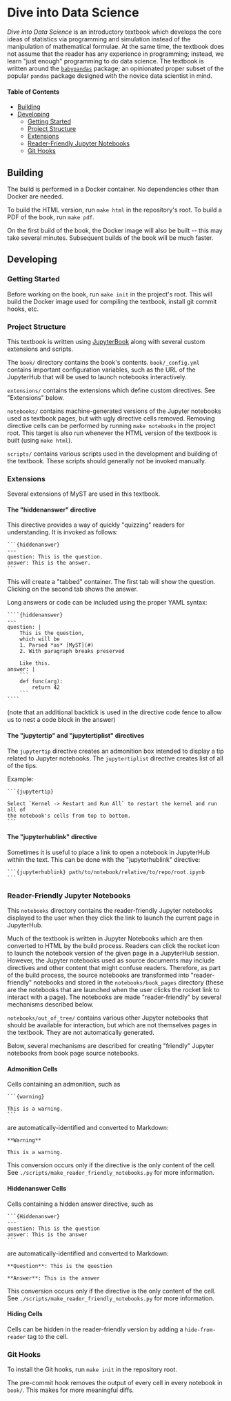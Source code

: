 Dive into Data Science
======================

*Dive into Data Science* is an introductory textbook which develops the core
ideas of statistics via programming and simulation instead of the manipulation
of mathematical formulae. At the same time, the textbook does not assume that the
reader has any experience in programming; instead, we learn "just enough"
programming to do data science.  The textbook is written around the
[`babypandas`](https://github.com/babypandas-dev/babypandas) package; an
opinionated proper subset of the popular `pandas` package designed with the
novice data scientist in mind.


#### Table of Contents

- [Building](#building)
- [Developing](#developing)
    - [Getting Started](#getting-started)
    - [Project Structure](#project-structure)
    - [Extensions](#extensions)
    - [Reader-Friendly Jupyter Notebooks](#reader-friendly-jupyter-notebooks)
    - [Git Hooks](git-hooks)


Building
--------

The build is performed in a Docker container. No dependencies other than Docker
are needed.

To build the HTML version, run `make html` in the repository's root. To build a
PDF of the book, run `make pdf`.

On the first build of the book, the Docker image will also be built -- this
may take several minutes. Subsequent builds of the book will be much faster.


Developing
----------

### Getting Started

Before working on the book, run `make init` in the project's root. This will
build the Docker image used for compiling the textbook, install git commit
hooks, etc.

### Project Structure

This textbook is written using [JupyterBook](jupyterbook.org) along with
several custom extensions and scripts.

The `book/` directory contains the book's contents. `book/_config.yml` contains
important configuration variables, such as the URL of the JupyterHub that will
be used to launch notebooks interactively.

`extensions/` contains the extensions which define custom directives. See
"Extensions" below.

`notebooks/` contains machine-generated versions of the Jupyter notebooks used
as textbook pages, but with ugly directive cells removed. Removing directive
cells can be performed by running `make notebooks` in the project root. This
target is also run whenever the HTML version of the textbook is built (using
`make html`).

`scripts/` contains various scripts used in the development and building of the
textbook. These scripts should generally not be invoked manually.

### Extensions

Several extensions of MyST are used in this textbook.

#### The "hiddenanswer" directive

This directive provides a way of quickly "quizzing" readers for understanding.
It is invoked as follows:

    ```{hiddenanswer}
    ---
    question: This is the question.
    answer: This is the answer.
    ```

This will create a "tabbed" container. The first tab will show the question.
Clicking on the second tab shows the answer.

Long answers or code can be included using the proper YAML syntax:

    ````{hiddenanswer}
    ---
    question: |
        This is the question,
        which will be
        1. Parsed *as* [MyST](#)
        2. With paragraph breaks preserved

        Like this.
    answer: |
        ```
        def func(arg):
            return 42
        ```
    ````
(note that an additional backtick is used in the directive code fence to allow us to nest a code block in the answer)

#### The "jupytertip" and "jupytertiplist" directives

The `jupytertip` directive creates an admonition box intended to display a tip
related to Jupyter notebooks. The `jupytertiplist` directive creates list of
all of the tips.

Example:

    ```{jupytertip}

    Select `Kernel -> Restart and Run All` to restart the kernel and run all of
    the notebook's cells from top to bottom.
    ```

#### The "jupyterhublink" directive

Sometimes it is useful to place a link to open a notebook in JupyterHub within
the text. This can be done with the "jupyterhublink" directive:

    ```{jupyterhublink} path/to/notebook/relative/to/repo/root.ipynb
    ```

### Reader-Friendly Jupyter Notebooks

This `notebooks` directory contains the reader-friendly Jupyter notebooks
displayed to the user when they click the link to launch the current page in
JupyterHub.

Much of the textbook is written in Jupyter Notebooks which are then converted to
HTML by the build process. Readers can click the rocket icon to launch the
notebook version of the given page in a JupyterHub session.
However, the Jupyter notebooks used as source documents may include directives
and other content that might confuse readers. Therefore, as part of the build
process, the source notebooks are transformed into "reader-friendly" notebooks
and stored in the `notebooks/book_pages` directory (these are the notebooks that
are launched when the user clicks the rocket link to interact with a page). The
notebooks are made "reader-friendly" by several mechanisms described below.

`notebooks/out_of_tree/` contains various other Jupyter notebooks that should be
available for interaction, but which are not themselves pages in the textbook.
They are not automatically generated.

Below, several mechanisms are described for creating "friendly" Jupyter
notebooks from book page source notebooks.


#### Admonition Cells

Cells containing an admonition, such as

    ```{warning}

    This is a warning.
    ```

are automatically-identified and converted to Markdown:

    **Warning**

    This is a warning.


This conversion occurs only if the directive is the only content of the cell.
See `./scripts/make_reader_friendly_notebooks.py` for more information.


#### Hiddenanswer Cells

Cells containing a hidden answer directive, such as

    ```{Hiddenanswer}
    ---
    question: This is the question
    answer: This is the answer
    ```

are automatically-identified and converted to Markdown:

    **Question**: This is the question

    **Answer**: This is the answer

This conversion occurs only if the directive is the only content of the cell.
See `./scripts/make_reader_friendly_notebooks.py` for more information.


#### Hiding Cells

Cells can be hidden in the reader-friendly version by adding a
`hide-from-reader` tag to the cell.

### Git Hooks

To install the Git hooks, run `make init` in the repository root.

The pre-commit hook removes the output of every cell in every notebook in
`book/`. This makes for more meaningful diffs.
